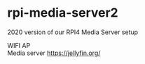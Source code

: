 # rpi-media-server2

2020 version of our RPI4 Media Server setup

WIFI AP         
Media server    https://jellyfin.org/
